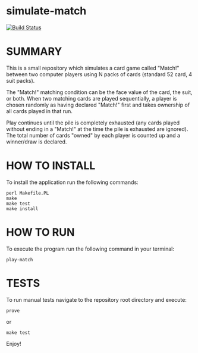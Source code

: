 # simulate-match
[![Build Status](https://travis-ci.org/daviemakz/simulate-match.svg?branch=master)](https://travis-ci.org/daviemakz/simulate-match)

# SUMMARY
This is a small repository which simulates a card game called "Match!" between two computer players using N packs of cards (standard 52 card, 4 suit packs).

The "Match!" matching condition can be the face value of the card, the suit, or both. When two matching cards are played sequentially, a player is chosen randomly as having declared "Match!" first and takes ownership of all cards played in that run.

Play continues until the pile is completely exhausted (any cards played without ending in a "Match!" at the time the pile is exhausted are ignored). The total number of cards "owned" by each player is counted up and a winner/draw is declared.

# HOW TO INSTALL

To install the application run the following commands:

    perl Makefile.PL
    make
    make test
    make install

# HOW TO RUN

To execute the program run the following command in your terminal:

    play-match

# TESTS

To run manual tests navigate to the repository root directory and execute:

    prove

or

    make test

Enjoy!
